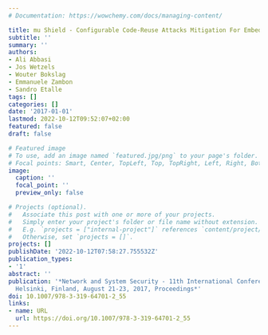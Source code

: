 ```yaml
---
# Documentation: https://wowchemy.com/docs/managing-content/

title: mu Shield - Configurable Code-Reuse Attacks Mitigation For Embedded Systems
subtitle: ''
summary: ''
authors:
- Ali Abbasi
- Jos Wetzels
- Wouter Bokslag
- Emmanuele Zambon
- Sandro Etalle
tags: []
categories: []
date: '2017-01-01'
lastmod: 2022-10-12T09:52:07+02:00
featured: false
draft: false

# Featured image
# To use, add an image named `featured.jpg/png` to your page's folder.
# Focal points: Smart, Center, TopLeft, Top, TopRight, Left, Right, BottomLeft, Bottom, BottomRight.
image:
  caption: ''
  focal_point: ''
  preview_only: false

# Projects (optional).
#   Associate this post with one or more of your projects.
#   Simply enter your project's folder or file name without extension.
#   E.g. `projects = ["internal-project"]` references `content/project/deep-learning/index.md`.
#   Otherwise, set `projects = []`.
projects: []
publishDate: '2022-10-12T07:58:27.755532Z'
publication_types:
- '1'
abstract: ''
publication: '*Network and System Security - 11th International Conference, NSS 2017,
  Helsinki, Finland, August 21-23, 2017, Proceedings*'
doi: 10.1007/978-3-319-64701-2_55
links:
- name: URL
  url: https://doi.org/10.1007/978-3-319-64701-2_55
---
```

